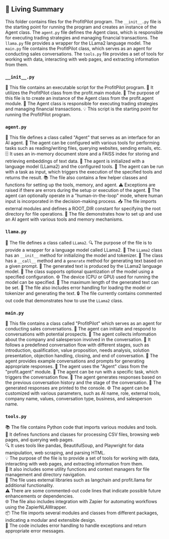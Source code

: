 

<!-- Living README Summary -->
## 🌳 Living Summary

This folder contains files for the ProfitPilot program. The `__init__.py` file is the starting point for running the program and creates an instance of the Agent class. The `agent.py` file defines the Agent class, which is responsible for executing trading strategies and managing financial transactions. The `llama.py` file provides a wrapper for the LLama2 language model. The `main.py` file contains the ProfitPilot class, which serves as an agent for conducting sales conversations. The `tools.py` file provides a set of tools for working with data, interacting with web pages, and extracting information from them.


### `__init__.py`

📝 This file contains an executable script for the ProfitPilot program.
🤖 It utilizes the ProfitPilot class from the profit.main module.
💼 The purpose of this file is to create an instance of the Agent class from the profit.agent module.
🔧 The Agent class is responsible for executing trading strategies and managing financial transactions.
💡 This script is the starting point for running the ProfitPilot program.



### `agent.py`

📝 This file defines a class called "Agent" that serves as an interface for an AI agent.
🔧 The agent can be configured with various tools for performing tasks such as reading/writing files, querying websites, sending emails, etc.
🗄️ It uses an in-memory document store and a FAISS index for storing and retrieving embeddings of text data.
🤖 The agent is initialized with a language model (LLama2) and the configured tools.
🏃 The agent can be run with a task as input, which triggers the execution of the specified tools and returns the result.
📚 The file also contains a few helper classes and functions for setting up the tools, memory, and agent.
⚠️ Exceptions are raised if there are errors during the setup or execution of the agent.
🔎 The agent can optionally operate in a "human-in-the-loop" mode, where human input is incorporated in the decision-making process.
📥 The file imports external modules and defines a ROOT_DIR constant for specifying the root directory for file operations.
🧠 The file demonstrates how to set up and use an AI agent with various tools and memory mechanisms.


### `llama.py`

📝 The file defines a class called `LLama2`.
🔍 The purpose of the file is to provide a wrapper for a language model called LLama2.
🔧 The `LLama2` class has an `__init__` method for initializing the model and tokenizer.
🔌 The class has a `__call__` method and a `generate` method for generating text based on a given prompt.
🤖 The generated text is produced by the LLama2 language model.
🔧 The class supports optional quantization of the model using a specified configuration.
⚙️ The device (CPU or GPU) used for running the model can be specified.
🔧 The maximum length of the generated text can be set.
📝 The file also includes error handling for loading the model or tokenizer and generating the text.
🔒 The file currently contains commented out code that demonstrates how to use the `LLama2` class.


### `main.py`

📄 This file contains a class called "ProfitPilot" which serves as an agent for conducting sales conversations.
🤝 The agent can initiate and respond to conversations with potential prospects.
🏢 The agent collects information about the company and salesperson involved in the conversation.
💼 It follows a predefined conversation flow with different stages, such as introduction, qualification, value proposition, needs analysis, solution presentation, objection handling, closing, and end of conversation.
📝 The agent provides example conversations and prompts for generating appropriate responses.
🔀 The agent uses the "Agent" class from the "profit.agent" module.
📝 The agent can be run with a specific task, which triggers the conversation flow.
🔄 The agent generates responses based on the previous conversation history and the stage of the conversation.
📝 The generated responses are printed to the console.
⚙️ The agent can be customized with various parameters, such as AI name, role, external tools, company name, values, conversation type, business, and salesperson name.


### `tools.py`

📚 The file contains Python code that imports various modules and tools.   
🧰 It defines functions and classes for processing CSV files, browsing web pages, and querying web pages.   
🔍 It uses tools like pandas, BeautifulSoup, and Playwright for data manipulation, web scraping, and parsing HTML.   
💡 The purpose of the file is to provide a set of tools for working with data, interacting with web pages, and extracting information from them.   
📝 It also includes some utility functions and context managers for file management and directory navigation.   
🔌 The file uses external libraries such as langchain and profit.llama for additional functionality.   
⚠️ There are some commented-out code lines that indicate possible future enhancements or dependencies.   
🌐 The file also includes integration with Zapier for automating workflows using the ZapierNLAWrapper.   
📦 The file imports several modules and classes from different packages, indicating a modular and extensible design.   
🔧 The code includes error handling to handle exceptions and return appropriate error messages.

<!-- Living README Summary -->